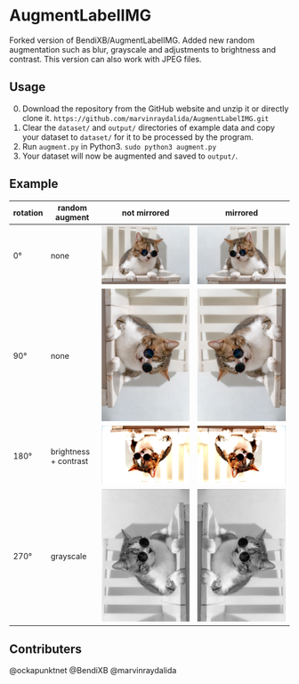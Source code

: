 # AugmentLabelIMG 

Forked version of BendiXB/AugmentLabelIMG. Added new random augmentation such as blur, grayscale and adjustments to brightness and contrast.
This version can also work with JPEG files.

## Usage
0. Download the repository from the GitHub website and unzip it or directly clone it. 
`https://github.com/marvinraydalida/AugmentLabelIMG.git`
1. Clear the `dataset/` and `output/` directories of example data and copy your dataset to `dataset/` for it to be processed by the program.
2. Run `augment.py` in Python3. `sudo python3 augment.py`
3. Your dataset will now be augmented and saved to `output/`.

## Example
|rotation |random augment|not mirrored                      |mirrored                                            |
|---------|----------------------|----------------------------------|----------------------------------------------------|
|0°       |none                  |![0°](/output/sample-0.JPG)       |![0° mirrored](/output/sample-0-mirrored.JPG)       |
|90°      |none                  |![90°](/output/sample-90.JPG)     |![90° mirrored](/output/sample-90-mirrored.JPG)     |
|180°     |brightness + contrast |![180°](/output/sample-180.JPG)   |![180° mirrored](/output/sample-180-mirrored.JPG)   |
|270°     |grayscale             |![270°](/output/sample-270.JPG)   |![270° mirrored](/output/sample-270-mirrored.JPG)   |

## Contributers
@ockapunktnet
@BendiXB
@marvinraydalida